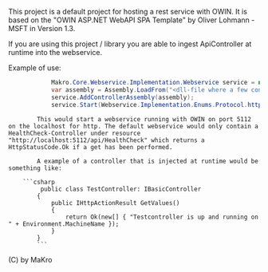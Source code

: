 ﻿This project is a default project for hosting a rest service with OWIN. It is based on the "OWIN ASP.NET WebAPI SPA Template" by Oliver Lohmann - MSFT in Version 1.3.

If you are using this project / library you are able to ingest ApiController at runtime into the webservice.

Example of use:

```csharp
			Makro.Core.Webservice.Implementation.Webservice service = new Webservice.Implementation.Webservice();
            var assembly = Assembly.LoadFrom("<dll-file where a few controllers are implemented with the basic-class 'IBasicController'>");
            service.AddControllerAssembly(assembly);
            service.Start(Webservice.Implementation.Enums.Protocol.http,"localhost",5112);
```

			This would start a webservice running with OWIN on port 5112 on the localhost for http. The default webservice would only contain a HealthCheck-Controller under resource "http://localhost:5112/api/HealthCheck" which returns a HttpStatusCode.Ok if a get has been performed.
			
			A example of a controller that is injected at runtime would be something like: 

		```csharp
			 public class TestController: IBasicController
			{
				public IHttpActionResult GetValues()
				{
					return Ok(new[] { "Testcontroller is up and running on " + Environment.MachineName });
				}
			}
			```

(C) by MaKro